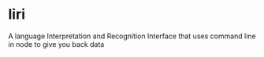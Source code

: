 # liri
A language Interpretation and Recognition Interface that uses command line in node to give you back data
